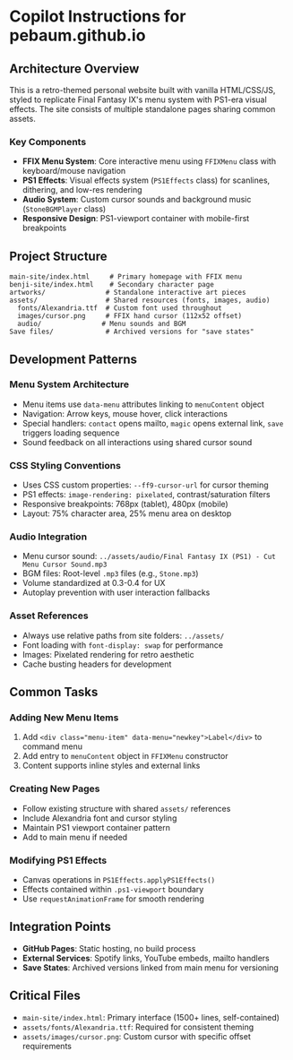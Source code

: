# Copilot Instructions for pebaum.github.io

## Architecture Overview

This is a retro-themed personal website built with vanilla HTML/CSS/JS, styled to replicate Final Fantasy IX's menu system with PS1-era visual effects. The site consists of multiple standalone pages sharing common assets.

### Key Components

- **FFIX Menu System**: Core interactive menu using `FFIXMenu` class with keyboard/mouse navigation
- **PS1 Effects**: Visual effects system (`PS1Effects` class) for scanlines, dithering, and low-res rendering
- **Audio System**: Custom cursor sounds and background music (`StoneBGMPlayer` class)
- **Responsive Design**: PS1-viewport container with mobile-first breakpoints

## Project Structure

```
main-site/index.html     # Primary homepage with FFIX menu
benji-site/index.html    # Secondary character page
artworks/               # Standalone interactive art pieces
assets/                 # Shared resources (fonts, images, audio)
  fonts/Alexandria.ttf  # Custom font used throughout
  images/cursor.png     # FFIX hand cursor (112x52 offset)
  audio/               # Menu sounds and BGM
Save files/             # Archived versions for "save states"
```

## Development Patterns

### Menu System Architecture
- Menu items use `data-menu` attributes linking to `menuContent` object
- Navigation: Arrow keys, mouse hover, click interactions
- Special handlers: `contact` opens mailto, `magic` opens external link, `save` triggers loading sequence
- Sound feedback on all interactions using shared cursor sound

### CSS Styling Conventions
- Uses CSS custom properties: `--ff9-cursor-url` for cursor theming
- PS1 effects: `image-rendering: pixelated`, contrast/saturation filters
- Responsive breakpoints: 768px (tablet), 480px (mobile)
- Layout: 75% character area, 25% menu area on desktop

### Audio Integration
- Menu cursor sound: `../assets/audio/Final Fantasy IX (PS1) - Cut Menu Cursor Sound.mp3`
- BGM files: Root-level `.mp3` files (e.g., `Stone.mp3`)
- Volume standardized at 0.3-0.4 for UX
- Autoplay prevention with user interaction fallbacks

### Asset References
- Always use relative paths from site folders: `../assets/`
- Font loading with `font-display: swap` for performance
- Images: Pixelated rendering for retro aesthetic
- Cache busting headers for development

## Common Tasks

### Adding New Menu Items
1. Add `<div class="menu-item" data-menu="newkey">Label</div>` to command menu
2. Add entry to `menuContent` object in `FFIXMenu` constructor
3. Content supports inline styles and external links

### Creating New Pages
- Follow existing structure with shared `assets/` references
- Include Alexandria font and cursor styling
- Maintain PS1 viewport container pattern
- Add to main menu if needed

### Modifying PS1 Effects
- Canvas operations in `PS1Effects.applyPS1Effects()`
- Effects contained within `.ps1-viewport` boundary
- Use `requestAnimationFrame` for smooth rendering

## Integration Points

- **GitHub Pages**: Static hosting, no build process
- **External Services**: Spotify links, YouTube embeds, mailto handlers
- **Save States**: Archived versions linked from main menu for versioning

## Critical Files

- `main-site/index.html`: Primary interface (1500+ lines, self-contained)
- `assets/fonts/Alexandria.ttf`: Required for consistent theming
- `assets/images/cursor.png`: Custom cursor with specific offset requirements

